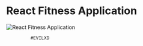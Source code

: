 # React Fitness Application

![React Fitness Application](https://i.ibb.co/Yt9spGc/image.png)


             #EVILXD

